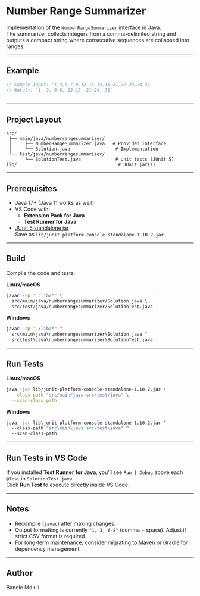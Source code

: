 # Number Range Summarizer

Implementation of the `NumberRangeSummarizer` interface in Java.  
The summarizer collects integers from a comma-delimited string and outputs a compact string where consecutive sequences are collapsed into ranges.

---

## Example

```java
// Sample Input: "1,3,6,7,8,12,13,14,15,21,22,23,24,31
// Result: "1, 3, 6-8, 12-15, 21-24, 31"
 
```

---

## Project Layout

```
src/
 ├── main/java/numberrangesummarizer/
 │     ├── NumberRangeSummarizer.java   # Provided interface
 │     └── Solution.java                 # Implementation
 └── test/java/numberrangesummarizer/
       └── SolutionTest.java             # Unit tests (JUnit 5)
lib/                                      # JUnit jar(s)
```

---

## Prerequisites

- Java 17+ (Java 11 works as well)
- VS Code with:
  - **Extension Pack for Java**
  - **Test Runner for Java**
- [JUnit 5 standalone jar](https://search.maven.org/artifact/org.junit.platform/junit-platform-console-standalone/1.10.2/jar)  
  Save as `lib/junit-platform-console-standalone-1.10.2.jar`.

---

## Build

Compile the code and tests:

**Linux/macOS**
```bash
javac -cp ".:lib/*" \
  src/main/java/numberrangesummarizer/Solution.java \
  src/test/java/numberrangesummarizer/SolutionTest.java
```

**Windows**
```bash
javac -cp ".;lib/*" ^
  src\main\java\numberrangesummarizer\Solution.java ^
  src\test\java\numberrangesummarizer\SolutionTest.java
```

---

## Run Tests

**Linux/macOS**
```bash
java -jar lib/junit-platform-console-standalone-1.10.2.jar \
  --class-path "src/main/java:src/test/java" \
  --scan-class-path
```

**Windows**
```bash
java -jar lib\junit-platform-console-standalone-1.10.2.jar ^
  --class-path "src\main\java;src\test\java" ^
  --scan-class-path
```

---

## Run Tests in VS Code

If you installed **Test Runner for Java**, you’ll see `Run | Debug` above each `@Test` in `SolutionTest.java`.  
Click **Run Test** to execute directly inside VS Code.

---

## Notes

- Recompile (`javac`) after making changes.  
- Output formatting is currently `"1, 3, 6-8"` (comma + space). Adjust if strict CSV format is required.  
- For long-term maintenance, consider migrating to Maven or Gradle for dependency management.

---

## Author

Banele Mdluli
